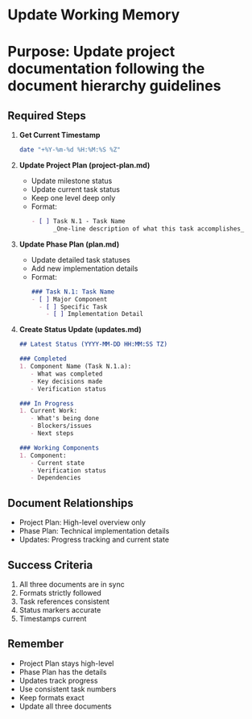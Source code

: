 # Update Working Memory
# Purpose: Update project documentation following the document hierarchy guidelines

## Required Steps

1. **Get Current Timestamp**
   ```bash
   date "+%Y-%m-%d %H:%M:%S %Z"
   ```

2. **Update Project Plan (project-plan.md)**
   - Update milestone status
   - Update current task status
   - Keep one level deep only
   - Format:
     ```markdown
     - [ ] Task N.1 - Task Name
           _One-line description of what this task accomplishes_
     ```

3. **Update Phase Plan (plan.md)**
   - Update detailed task statuses
   - Add new implementation details
   - Format:
     ```markdown
     ### Task N.1: Task Name
     - [ ] Major Component
       - [ ] Specific Task
         - [ ] Implementation Detail
     ```

4. **Create Status Update (updates.md)**
   ```markdown
   ## Latest Status (YYYY-MM-DD HH:MM:SS TZ)
   
   ### Completed
   1. Component Name (Task N.1.a):
      - What was completed
      - Key decisions made
      - Verification status
   
   ### In Progress
   1. Current Work:
      - What's being done
      - Blockers/issues
      - Next steps
   
   ### Working Components
   1. Component:
      - Current state
      - Verification status
      - Dependencies
   ```

## Document Relationships
- Project Plan: High-level overview only
- Phase Plan: Technical implementation details
- Updates: Progress tracking and current state

## Success Criteria
1. All three documents are in sync
2. Formats strictly followed
3. Task references consistent
4. Status markers accurate
5. Timestamps current

## Remember
- Project Plan stays high-level
- Phase Plan has the details
- Updates track progress
- Use consistent task numbers
- Keep formats exact
- Update all three documents 